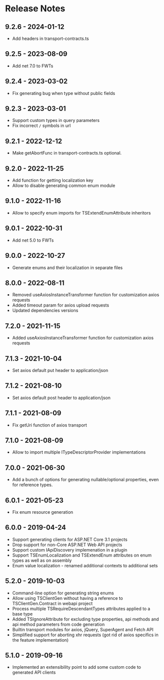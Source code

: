 # Release Notes

## 9.2.6 - 2024-01-12
- Add headers in transport-contracts.ts

## 9.2.5 - 2023-08-09
- Add net 7.0 to FWTs

## 9.2.4 - 2023-03-02
- Fix generating bug when type without public fields

## 9.2.3 - 2023-03-01
- Support custom types in query parameters
- Fix incorrect `/` symbols in url

## 9.2.1 - 2022-12-12
- Make getAbortFunc in transport-contracts.ts optional.

## 9.2.0 - 2022-11-25
- Add function for getting localization key
- Allow to disable generating common enum module

## 9.1.0 - 2022-11-16
- Allow to specify enum imports for TSExtendEnumAttribute inheritors

## 9.0.1 - 2022-10-31
- Add net 5.0 to FWTs

## 9.0.0 - 2022-10-27
- Generate enums and their localization in separate files

## 8.0.0 - 2022-08-11
- Removed useAxiosInstanceTransformer function for customization axios requests
- Added timeout param for axios upload requests
- Updated dependencies versions

## 7.2.0 - 2021-11-15
- Added useAxiosInstanceTransformer function for customization axios requests

## 7.1.3 - 2021-10-04
- Set axios default put header to application/json

## 7.1.2 - 2021-08-10
- Set axios default post header to application/json

## 7.1.1 - 2021-08-09
- Fix getUri function of axios transport

## 7.1.0 - 2021-08-09
- Allow to import multiple ITypeDescriptorProvider implementations

## 7.0.0 - 2021-06-30
- Add a bunch of options for generating nullable/optional properties, even for reference types.

## 6.0.1 - 2021-05-23

- Fix enum resource generation

## 6.0.0 - 2019-04-24

* Support generating clients for ASP.NET Core 3.1 projects
* Drop support for non-Core ASP.NET Web API projects
* Support custom IApiDiscovery implemenation in a plugin
* Support TSEnumLocalization and TSExtendEnum attributes on enum types as well as on assembly
* Enum value localization - renamed additional contexts to additional sets

## 5.2.0 - 2019-10-03

* Command-line option for generating string enums
* Allow using TSClientGen without having a reference to TSClientGen.Contract in webapi project
* Process multiple TSRequireDescendantTypes attributes applied to a base type
* Added TSIgnoreAttribute for excluding type properties, api methods and api method parameters from code generation
* Builtin transport modules for axios, jQuery, SuperAgent and Fetch API
* Simplified support for aborting xhr requests (got rid of axios specifics in the feature implementation)

## 5.1.0 - 2019-09-16

* Implemented an extensibility point to add some custom code to generated API clients
